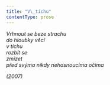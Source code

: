 ```yaml
---
title: "V\_tichu"
contentType: prose
---
```


<section>

_Vrhnout se beze strachu  
do hloubky věcí  
v tichu  
rozbít se  
zmizet  
před svýma nikdy nehasnoucíma očima_

</section>

<section>

_(2007)_

</section>
